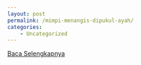 ```yaml
---
layout: post
permalink: /mimpi-menangis-dipukul-ayah/
categories:
    - Uncategorized
---
```


[Baca Selengkapnya](/09)